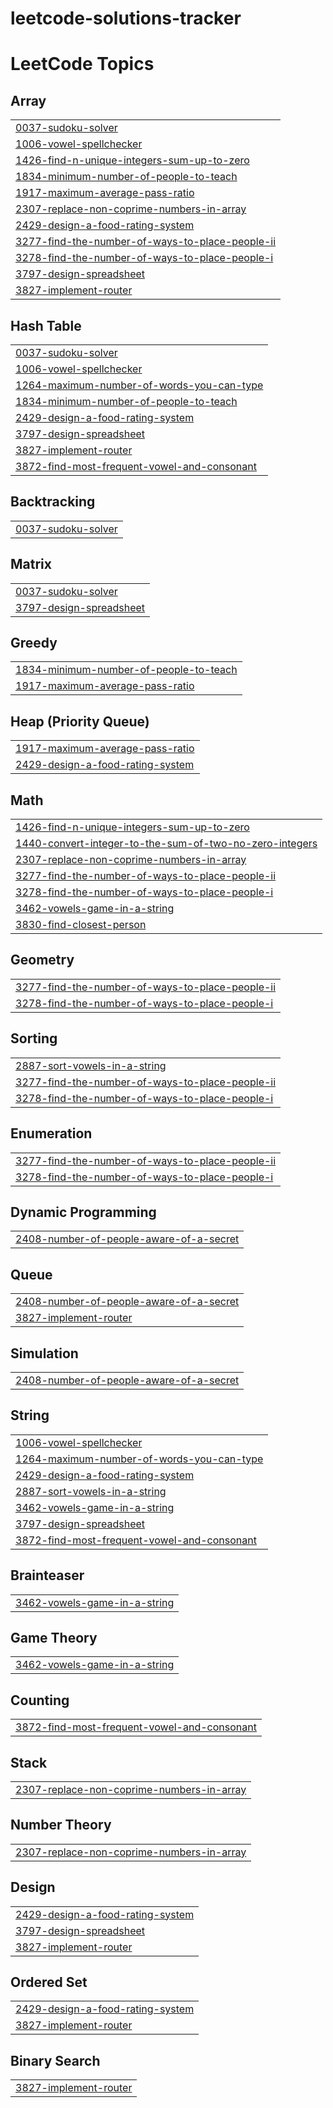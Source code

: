 # leetcode-solutions-tracker
<!---LeetCode Topics Start-->
# LeetCode Topics
## Array
|  |
| ------- |
| [0037-sudoku-solver](https://github.com/Prakhar-gith/leetcode-solutions-tracker/tree/master/0037-sudoku-solver) |
| [1006-vowel-spellchecker](https://github.com/Prakhar-gith/leetcode-solutions-tracker/tree/master/1006-vowel-spellchecker) |
| [1426-find-n-unique-integers-sum-up-to-zero](https://github.com/Prakhar-gith/leetcode-solutions-tracker/tree/master/1426-find-n-unique-integers-sum-up-to-zero) |
| [1834-minimum-number-of-people-to-teach](https://github.com/Prakhar-gith/leetcode-solutions-tracker/tree/master/1834-minimum-number-of-people-to-teach) |
| [1917-maximum-average-pass-ratio](https://github.com/Prakhar-gith/leetcode-solutions-tracker/tree/master/1917-maximum-average-pass-ratio) |
| [2307-replace-non-coprime-numbers-in-array](https://github.com/Prakhar-gith/leetcode-solutions-tracker/tree/master/2307-replace-non-coprime-numbers-in-array) |
| [2429-design-a-food-rating-system](https://github.com/Prakhar-gith/leetcode-solutions-tracker/tree/master/2429-design-a-food-rating-system) |
| [3277-find-the-number-of-ways-to-place-people-ii](https://github.com/Prakhar-gith/leetcode-solutions-tracker/tree/master/3277-find-the-number-of-ways-to-place-people-ii) |
| [3278-find-the-number-of-ways-to-place-people-i](https://github.com/Prakhar-gith/leetcode-solutions-tracker/tree/master/3278-find-the-number-of-ways-to-place-people-i) |
| [3797-design-spreadsheet](https://github.com/Prakhar-gith/leetcode-solutions-tracker/tree/master/3797-design-spreadsheet) |
| [3827-implement-router](https://github.com/Prakhar-gith/leetcode-solutions-tracker/tree/master/3827-implement-router) |
## Hash Table
|  |
| ------- |
| [0037-sudoku-solver](https://github.com/Prakhar-gith/leetcode-solutions-tracker/tree/master/0037-sudoku-solver) |
| [1006-vowel-spellchecker](https://github.com/Prakhar-gith/leetcode-solutions-tracker/tree/master/1006-vowel-spellchecker) |
| [1264-maximum-number-of-words-you-can-type](https://github.com/Prakhar-gith/leetcode-solutions-tracker/tree/master/1264-maximum-number-of-words-you-can-type) |
| [1834-minimum-number-of-people-to-teach](https://github.com/Prakhar-gith/leetcode-solutions-tracker/tree/master/1834-minimum-number-of-people-to-teach) |
| [2429-design-a-food-rating-system](https://github.com/Prakhar-gith/leetcode-solutions-tracker/tree/master/2429-design-a-food-rating-system) |
| [3797-design-spreadsheet](https://github.com/Prakhar-gith/leetcode-solutions-tracker/tree/master/3797-design-spreadsheet) |
| [3827-implement-router](https://github.com/Prakhar-gith/leetcode-solutions-tracker/tree/master/3827-implement-router) |
| [3872-find-most-frequent-vowel-and-consonant](https://github.com/Prakhar-gith/leetcode-solutions-tracker/tree/master/3872-find-most-frequent-vowel-and-consonant) |
## Backtracking
|  |
| ------- |
| [0037-sudoku-solver](https://github.com/Prakhar-gith/leetcode-solutions-tracker/tree/master/0037-sudoku-solver) |
## Matrix
|  |
| ------- |
| [0037-sudoku-solver](https://github.com/Prakhar-gith/leetcode-solutions-tracker/tree/master/0037-sudoku-solver) |
| [3797-design-spreadsheet](https://github.com/Prakhar-gith/leetcode-solutions-tracker/tree/master/3797-design-spreadsheet) |
## Greedy
|  |
| ------- |
| [1834-minimum-number-of-people-to-teach](https://github.com/Prakhar-gith/leetcode-solutions-tracker/tree/master/1834-minimum-number-of-people-to-teach) |
| [1917-maximum-average-pass-ratio](https://github.com/Prakhar-gith/leetcode-solutions-tracker/tree/master/1917-maximum-average-pass-ratio) |
## Heap (Priority Queue)
|  |
| ------- |
| [1917-maximum-average-pass-ratio](https://github.com/Prakhar-gith/leetcode-solutions-tracker/tree/master/1917-maximum-average-pass-ratio) |
| [2429-design-a-food-rating-system](https://github.com/Prakhar-gith/leetcode-solutions-tracker/tree/master/2429-design-a-food-rating-system) |
## Math
|  |
| ------- |
| [1426-find-n-unique-integers-sum-up-to-zero](https://github.com/Prakhar-gith/leetcode-solutions-tracker/tree/master/1426-find-n-unique-integers-sum-up-to-zero) |
| [1440-convert-integer-to-the-sum-of-two-no-zero-integers](https://github.com/Prakhar-gith/leetcode-solutions-tracker/tree/master/1440-convert-integer-to-the-sum-of-two-no-zero-integers) |
| [2307-replace-non-coprime-numbers-in-array](https://github.com/Prakhar-gith/leetcode-solutions-tracker/tree/master/2307-replace-non-coprime-numbers-in-array) |
| [3277-find-the-number-of-ways-to-place-people-ii](https://github.com/Prakhar-gith/leetcode-solutions-tracker/tree/master/3277-find-the-number-of-ways-to-place-people-ii) |
| [3278-find-the-number-of-ways-to-place-people-i](https://github.com/Prakhar-gith/leetcode-solutions-tracker/tree/master/3278-find-the-number-of-ways-to-place-people-i) |
| [3462-vowels-game-in-a-string](https://github.com/Prakhar-gith/leetcode-solutions-tracker/tree/master/3462-vowels-game-in-a-string) |
| [3830-find-closest-person](https://github.com/Prakhar-gith/leetcode-solutions-tracker/tree/master/3830-find-closest-person) |
## Geometry
|  |
| ------- |
| [3277-find-the-number-of-ways-to-place-people-ii](https://github.com/Prakhar-gith/leetcode-solutions-tracker/tree/master/3277-find-the-number-of-ways-to-place-people-ii) |
| [3278-find-the-number-of-ways-to-place-people-i](https://github.com/Prakhar-gith/leetcode-solutions-tracker/tree/master/3278-find-the-number-of-ways-to-place-people-i) |
## Sorting
|  |
| ------- |
| [2887-sort-vowels-in-a-string](https://github.com/Prakhar-gith/leetcode-solutions-tracker/tree/master/2887-sort-vowels-in-a-string) |
| [3277-find-the-number-of-ways-to-place-people-ii](https://github.com/Prakhar-gith/leetcode-solutions-tracker/tree/master/3277-find-the-number-of-ways-to-place-people-ii) |
| [3278-find-the-number-of-ways-to-place-people-i](https://github.com/Prakhar-gith/leetcode-solutions-tracker/tree/master/3278-find-the-number-of-ways-to-place-people-i) |
## Enumeration
|  |
| ------- |
| [3277-find-the-number-of-ways-to-place-people-ii](https://github.com/Prakhar-gith/leetcode-solutions-tracker/tree/master/3277-find-the-number-of-ways-to-place-people-ii) |
| [3278-find-the-number-of-ways-to-place-people-i](https://github.com/Prakhar-gith/leetcode-solutions-tracker/tree/master/3278-find-the-number-of-ways-to-place-people-i) |
## Dynamic Programming
|  |
| ------- |
| [2408-number-of-people-aware-of-a-secret](https://github.com/Prakhar-gith/leetcode-solutions-tracker/tree/master/2408-number-of-people-aware-of-a-secret) |
## Queue
|  |
| ------- |
| [2408-number-of-people-aware-of-a-secret](https://github.com/Prakhar-gith/leetcode-solutions-tracker/tree/master/2408-number-of-people-aware-of-a-secret) |
| [3827-implement-router](https://github.com/Prakhar-gith/leetcode-solutions-tracker/tree/master/3827-implement-router) |
## Simulation
|  |
| ------- |
| [2408-number-of-people-aware-of-a-secret](https://github.com/Prakhar-gith/leetcode-solutions-tracker/tree/master/2408-number-of-people-aware-of-a-secret) |
## String
|  |
| ------- |
| [1006-vowel-spellchecker](https://github.com/Prakhar-gith/leetcode-solutions-tracker/tree/master/1006-vowel-spellchecker) |
| [1264-maximum-number-of-words-you-can-type](https://github.com/Prakhar-gith/leetcode-solutions-tracker/tree/master/1264-maximum-number-of-words-you-can-type) |
| [2429-design-a-food-rating-system](https://github.com/Prakhar-gith/leetcode-solutions-tracker/tree/master/2429-design-a-food-rating-system) |
| [2887-sort-vowels-in-a-string](https://github.com/Prakhar-gith/leetcode-solutions-tracker/tree/master/2887-sort-vowels-in-a-string) |
| [3462-vowels-game-in-a-string](https://github.com/Prakhar-gith/leetcode-solutions-tracker/tree/master/3462-vowels-game-in-a-string) |
| [3797-design-spreadsheet](https://github.com/Prakhar-gith/leetcode-solutions-tracker/tree/master/3797-design-spreadsheet) |
| [3872-find-most-frequent-vowel-and-consonant](https://github.com/Prakhar-gith/leetcode-solutions-tracker/tree/master/3872-find-most-frequent-vowel-and-consonant) |
## Brainteaser
|  |
| ------- |
| [3462-vowels-game-in-a-string](https://github.com/Prakhar-gith/leetcode-solutions-tracker/tree/master/3462-vowels-game-in-a-string) |
## Game Theory
|  |
| ------- |
| [3462-vowels-game-in-a-string](https://github.com/Prakhar-gith/leetcode-solutions-tracker/tree/master/3462-vowels-game-in-a-string) |
## Counting
|  |
| ------- |
| [3872-find-most-frequent-vowel-and-consonant](https://github.com/Prakhar-gith/leetcode-solutions-tracker/tree/master/3872-find-most-frequent-vowel-and-consonant) |
## Stack
|  |
| ------- |
| [2307-replace-non-coprime-numbers-in-array](https://github.com/Prakhar-gith/leetcode-solutions-tracker/tree/master/2307-replace-non-coprime-numbers-in-array) |
## Number Theory
|  |
| ------- |
| [2307-replace-non-coprime-numbers-in-array](https://github.com/Prakhar-gith/leetcode-solutions-tracker/tree/master/2307-replace-non-coprime-numbers-in-array) |
## Design
|  |
| ------- |
| [2429-design-a-food-rating-system](https://github.com/Prakhar-gith/leetcode-solutions-tracker/tree/master/2429-design-a-food-rating-system) |
| [3797-design-spreadsheet](https://github.com/Prakhar-gith/leetcode-solutions-tracker/tree/master/3797-design-spreadsheet) |
| [3827-implement-router](https://github.com/Prakhar-gith/leetcode-solutions-tracker/tree/master/3827-implement-router) |
## Ordered Set
|  |
| ------- |
| [2429-design-a-food-rating-system](https://github.com/Prakhar-gith/leetcode-solutions-tracker/tree/master/2429-design-a-food-rating-system) |
| [3827-implement-router](https://github.com/Prakhar-gith/leetcode-solutions-tracker/tree/master/3827-implement-router) |
## Binary Search
|  |
| ------- |
| [3827-implement-router](https://github.com/Prakhar-gith/leetcode-solutions-tracker/tree/master/3827-implement-router) |
<!---LeetCode Topics End-->